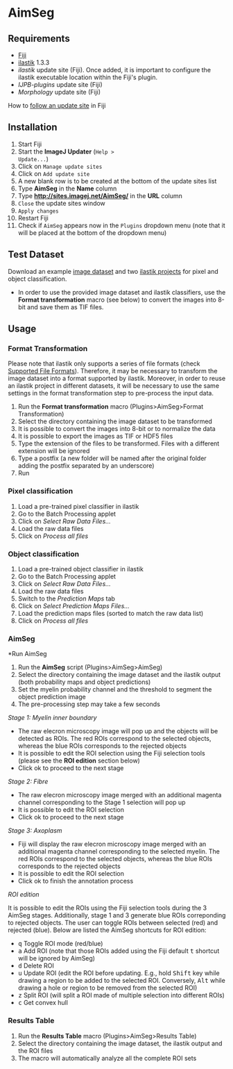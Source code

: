 # AimSeg

## Requirements

* [Fiji](https://fiji.sc/)
* [ilastik](https://www.ilastik.org/) 1.3.3
* _ilastik_ update site (Fiji). Once added, it is important to configure the ilastik executable location within the Fiji's plugin.
* _IJPB-plugins_ update site (Fiji)
* _Morphology_ update site (Fiji)

How to [follow an update site](https://imagej.net/Following_an_update_site) in Fiji

## Installation

1. Start Fiji
2. Start the **ImageJ Updater** (<code>Help > Update...</code>)
3. Click on <code>Manage update sites</code>
4. Click on <code>Add update site</code>
5. A new blank row is to be created at the bottom of the update sites list
6. Type **AimSeg** in the **Name** column
7. Type **http://sites.imagej.net/AimSeg/** in the **URL** column
8. <code>Close</code> the update sites window
9. <code>Apply changes</code>
10. Restart Fiji
11. Check if <code>AimSeg</code> appears now in the <code>Plugins</code> dropdown menu (note that it will be placed at the bottom of the dropdown menu)

## Test Dataset

Download an example [image dataset](https://drive.google.com/drive/folders/1DEFtn71krM6cOjsnZpIEFMCBVmAYk9Lq?usp=sharing) and two [ilastik projects](https://drive.google.com/drive/folders/1tNyDpmd0wwBx-MKH-LhOZaZBgYMfTz2J?usp=sharing) for pixel and object classification.

* In order to use the provided image dataset and ilastik classifiers, use the **Format transformation** macro (see below) to convert the images into 8-bit and save them as TIF files.

## Usage

### Format Transformation

Please note that ilastik only supports a series of file formats (check [Supported File Formats](https://www.ilastik.org/documentation/basics/dataselection.html)). Therefore, it may be necessary to transform the image dataset into a format supported by ilastik. Moreover, in order to reuse an ilastik project in different datasets, it will be necessary to use the same settings in the format transformation step to pre-process the input data.

1. Run the **Format transformation** macro (Plugins>AimSeg>Format Transformation)
2. Select the directory containing the image dataset to be transformed
3. It is possible to convert the images into 8-bit or to normalize the data
4. It is possible to export the images as TIF or HDF5 files
5. Type the extension of the files to be transformed. Files with a different extension will be ignored
6. Type a postfix (a new folder will be named after the original folder adding the postfix separated by an underscore)
7. Run

### Pixel classification

1. Load a pre-trained pixel classifier in ilastik
2. Go to the Batch Processing applet
3. Click on _Select Raw Data Files..._
4. Load the raw data files
5. Click on _Process all files_

### Object classification

1. Load a pre-trained object classifier in ilastik
2. Go to the Batch Processing applet
3. Click on _Select Raw Data Files..._
4. Load the raw data files
5. Switch to the _Prediction Maps_ tab
6. Click on _Select Prediction Maps Files..._
7. Load the prediction maps files (sorted to match the raw data list)
8. Click on _Process all files_

### AimSeg

*Run AimSeg

1. Run the **AimSeg** script (Plugins>AimSeg>AimSeg)
2. Select the directory containing the image dataset and the ilastik output (both probability maps and object predictions)
3. Set the myelin probability channel and the threshold to segment the object prediction image
4. The pre-processing step may take a few seconds

*Stage 1: Myelin inner boundary*

* The raw elecron microscopy image will pop up and the objects will be detected as ROIs. The red ROIs correspond to the selected objects, whereas the blue ROIs corresponds to the rejected objects
* It is possible to edit the ROI selection using the Fiji selection tools (please see the **ROI edition** section below)
* Click ok to proceed to the next stage

*Stage 2: Fibre*

* The raw elecron microscopy image merged with an additional magenta channel corresponding to the Stage 1 selection will pop up
* It is possible to edit the ROI selection
* Click ok to proceed to the next stage

*Stage 3: Axoplasm*

* Fiji will display the raw elecron microscopy image merged with an additional magenta channel corresponding to the selected myelin. The red ROIs correspond to the selected objects, whereas the blue ROIs corresponds to the rejected objects
* It is possible to edit the ROI selection
* Click ok to finish the annotation process

*ROI edition*

It is possible to edit the ROIs using the Fiji selection tools during the 3 AimSeg stages. Additionally, stage 1 and 3 generate blue ROIs correponding to rejected objects. The user can toggle ROIs between selected (red) and rejected (blue). Below are listed the AimSeg shortcuts for ROI edition:

* <kbd>q</kbd> Toggle ROI mode (red/blue)
* <kbd>a</kbd> Add ROI (note that those ROIs added using the Fiji default <kbd>t</kbd> shortcut will be ignored by AimSeg)
* <kbd>d</kbd> Delete ROI
* <kbd>u</kbd> Update ROI (edit the ROI before updating. E.g., hold <kbd>Shift</kbd> key while drawing a region to be added to the selected ROI. Conversely, <kbd>Alt</kbd>  while drawing a hole or region to be removed from the selected ROI)
* <kbd>z</kbd> Split ROI (will split a ROI made of multiple selection into different ROIs)
* <kbd>c</kbd> Get convex hull

### Results Table

1. Run the **Results Table** macro (Plugins>AimSeg>Results Table)
2. Select the directory containing the image dataset, the ilastik output and the ROI files 
3. The macro will automatically analyze all the complete ROI sets 

